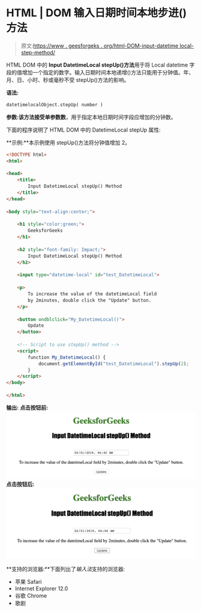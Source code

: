 # HTML | DOM 输入日期时间本地步进()方法

> 原文:[https://www . geesforgeks . org/html-DOM-input-datetime local-step-method/](https://www.geeksforgeeks.org/html-dom-input-datetimelocal-stepup-method/)

HTML DOM 中的 **Input DatetimeLocal stepUp()方法**用于将 Local datetime 字段的值增加一个指定的数字。输入日期时间本地递增()方法只能用于分钟值。年、月、日、小时、秒或毫秒不受 stepUp()方法的影响。

**语法:**

```html
datetimelocalObject.stepUp( number )
```

**参数:**该方法接受单参数**数**，用于指定本地日期时间字段应增加的分钟数。

下面的程序说明了 HTML DOM 中的 DatetimeLocal stepUp 属性:

**示例:**本示例使用 stepUp()方法将分钟值增加 2。

```html
<!DOCTYPE html>
<html>

<head> 
    <title>
        Input DatetimeLocal stepUp() Method
    </title> 
</head>

<body style="text-align:center;">

    <h1 style="color:green;">
        GeeksforGeeks
    </h1> 

    <h2 style="font-family: Impact;"> 
        Input DatetimeLocal stepUp() Method
    </h2>

    <input type="datetime-local" id="test_DatetimeLocal">

    <p>
        To increase the value of the datetimeLocal field
        by 2minutes, double click the "Update" button.
    </p>

    <button ondblclick="My_DatetimeLocal()">
        Update
    </button>

    <!-- Script to use stepUp() method -->
    <script>
        function My_DatetimeLocal() {
            document.getElementById("test_DatetimeLocal").stepUp(2);
        }
    </script>
</body>

</html>                    
```

**输出:**
**点击按钮前:**
![](img/21e879e72158baf51ac95cd38ccf68d7.png)
**点击按钮后:**
![](img/423d78385c29612ca80404001346ca59.png)

**支持的浏览器:**下面列出了*输入法*支持的浏览器:

*   苹果 Safari
*   Internet Explorer 12.0
*   谷歌 Chrome
*   歌剧